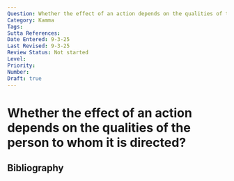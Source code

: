 ```yaml
---
Question: Whether the effect of an action depends on the qualities of the person to whom it is directed?
Category: Kamma
Tags: 
Sutta References: 
Date Entered: 9-3-25
Last Revised: 9-3-25
Review Status: Not started
Level: 
Priority: 
Number: 
Draft: true
---
```


# Whether the effect of an action depends on the qualities of the person to whom it is directed?

## Bibliography

<!-- 

Notes:



 -->